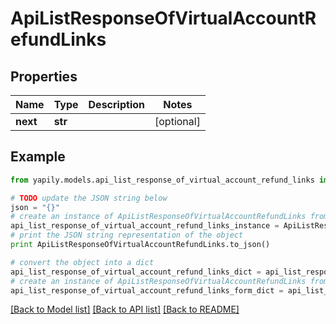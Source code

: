# ApiListResponseOfVirtualAccountRefundLinks


## Properties
Name | Type | Description | Notes
------------ | ------------- | ------------- | -------------
**next** | **str** |  | [optional] 

## Example

```python
from yapily.models.api_list_response_of_virtual_account_refund_links import ApiListResponseOfVirtualAccountRefundLinks

# TODO update the JSON string below
json = "{}"
# create an instance of ApiListResponseOfVirtualAccountRefundLinks from a JSON string
api_list_response_of_virtual_account_refund_links_instance = ApiListResponseOfVirtualAccountRefundLinks.from_json(json)
# print the JSON string representation of the object
print ApiListResponseOfVirtualAccountRefundLinks.to_json()

# convert the object into a dict
api_list_response_of_virtual_account_refund_links_dict = api_list_response_of_virtual_account_refund_links_instance.to_dict()
# create an instance of ApiListResponseOfVirtualAccountRefundLinks from a dict
api_list_response_of_virtual_account_refund_links_form_dict = api_list_response_of_virtual_account_refund_links.from_dict(api_list_response_of_virtual_account_refund_links_dict)
```
[[Back to Model list]](../README.md#documentation-for-models) [[Back to API list]](../README.md#documentation-for-api-endpoints) [[Back to README]](../README.md)


